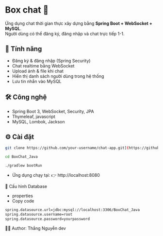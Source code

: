 # Box chat 💬

Ứng dụng chat thời gian thực xây dựng bằng **Spring Boot + WebSocket + MySQL**.  
Người dùng có thể đăng ký, đăng nhập và chat trực tiếp 1-1.

## 🚀 Tính năng
- Đăng ký & đăng nhập (Spring Security)
- Chat realtime bằng WebSocket
- Upload ảnh & file khi chat
- Hiển thị danh sách người dùng trong hệ thống
- Lưu tin nhắn vào MySQL

## 🛠️ Công nghệ
- Spring Boot 3, WebSocket, Security, JPA
- Thymeleaf, javascript
- MySQL, Lombok, Jackson

## ⚙️ Cài đặt
```bash
git clone https://github.com/your-username/chat-app.git](https://github.com/thangnguyen-max/BoxChat-project.git BoxChat_Java
```
```bash
cd BoxChat_Java
```
```bash
./gradlew bootRun
```
- Ứng dụng chạy tại:
👉 http://localhost:8080

📂 Cấu hình Database
- properties
- Copy code
```bash
spring.datasource.url=jdbc:mysql://localhost:3306/BoxChat_Java
spring.datasource.username=root
spring.datasource.password=yourpassword
```
👨‍💻 Author: 
Thắng Nguyễn dev




